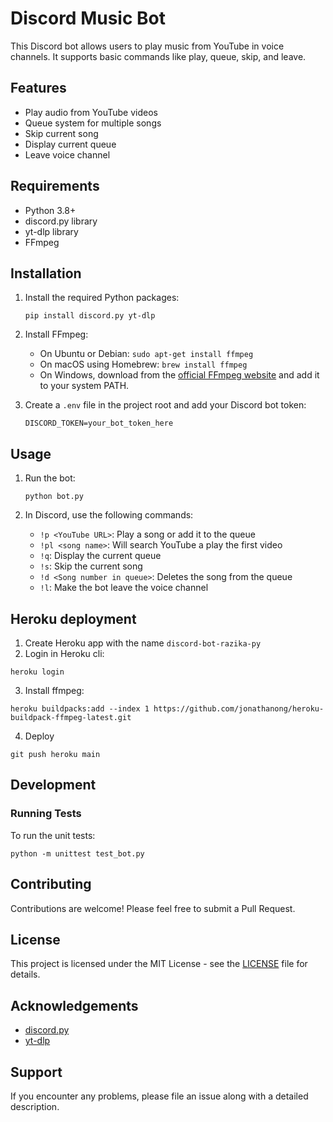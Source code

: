 # Discord Music Bot

This Discord bot allows users to play music from YouTube in voice channels. It supports basic commands like play, queue, skip, and leave.

## Features

- Play audio from YouTube videos
- Queue system for multiple songs
- Skip current song
- Display current queue
- Leave voice channel

## Requirements

- Python 3.8+
- discord.py library
- yt-dlp library
- FFmpeg

## Installation

1. Install the required Python packages:
   ```
   pip install discord.py yt-dlp
   ```

2. Install FFmpeg:
   - On Ubuntu or Debian: `sudo apt-get install ffmpeg`
   - On macOS using Homebrew: `brew install ffmpeg`
   - On Windows, download from the [official FFmpeg website](https://ffmpeg.org/download.html) and add it to your system PATH.

3. Create a `.env` file in the project root and add your Discord bot token:
   ```
   DISCORD_TOKEN=your_bot_token_here
   ```

## Usage

1. Run the bot:
   ```
   python bot.py
   ```

2. In Discord, use the following commands:
   - `!p <YouTube URL>`: Play a song or add it to the queue
   - `!pl <song name>`: Will search YouTube a play the first video
   - `!q`: Display the current queue
   - `!s`: Skip the current song
   - `!d <Song number in queue>`: Deletes the song from the queue
   - `!l`: Make the bot leave the voice channel

## Heroku deployment

1. Create Heroku app with the name `discord-bot-razika-py`
2. Login in Heroku cli: 
```
heroku login
```
3. Install ffmpeg:
```
heroku buildpacks:add --index 1 https://github.com/jonathanong/heroku-buildpack-ffmpeg-latest.git
```
4. Deploy
```
git push heroku main
```

## Development

### Running Tests

To run the unit tests:

```
python -m unittest test_bot.py
```

## Contributing

Contributions are welcome! Please feel free to submit a Pull Request.

## License

This project is licensed under the MIT License - see the [LICENSE](LICENSE) file for details.

## Acknowledgements

- [discord.py](https://github.com/Rapptz/discord.py)
- [yt-dlp](https://github.com/yt-dlp/yt-dlp)

## Support

If you encounter any problems, please file an issue along with a detailed description.


